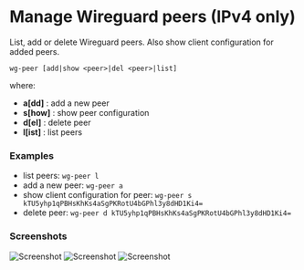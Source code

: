 # Manage Wireguard peers (IPv4 only)

List, add or delete Wireguard peers. Also show client configuration for added peers.

```
wg-peer [add|show <peer>|del <peer>|list]
```

where:
- **a[dd]**  : add a new peer
- **s[how]** : show peer configuration
- **d[el]**  : delete peer
- **l[ist]** : list peers

### Examples
- list peers: `wg-peer l`
- add a new peer: `wg-peer a`
- show client configuration for peer: `wg-peer s kTU5yhp1qPBHsKhKs4aSgPKRotU4bGPhl3y8dHD1Ki4=`
- delete peer: `wg-peer d kTU5yhp1qPBHsKhKs4aSgPKRotU4bGPhl3y8dHD1Ki4=`

### Screenshots
![Screenshot](https://images2.imgbox.com/52/1a/1bnOBlaj_o.png)
![Screenshot](https://images2.imgbox.com/0f/0a/DbVVJ3sY_o.jpg)
![Screenshot](https://images2.imgbox.com/87/04/eM1axzxl_o.png)
